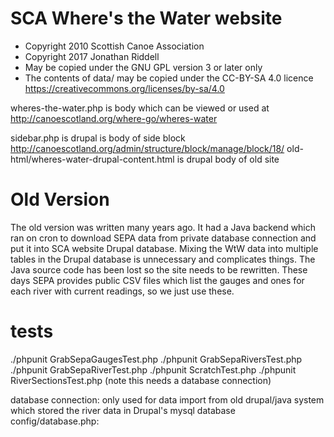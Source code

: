 # SCA Where's the Water website

* Copyright 2010 Scottish Canoe Association
* Copyright 2017 Jonathan Riddell
* May be copied under the GNU GPL version 3 or later only
* The contents of data/ may be copied under the CC-BY-SA 4.0 licence https://creativecommons.org/licenses/by-sa/4.0

wheres-the-water.php is body which can be viewed or used at http://canoescotland.org/where-go/wheres-water

sidebar.php is drupal is body of side block http://canoescotland.org/admin/structure/block/manage/block/18/
old-html/wheres-water-drupal-content.html is drupal body of old site

Old Version
================
The old version was written many years ago.  It had a Java backend
which ran on cron to download SEPA data from private database
connection and put it into SCA website Drupal database.  Mixing the
WtW data into multiple tables in the Drupal database is unnecessary
and complicates things.  The Java source code has been lost so the
site needs to be rewritten.  These days SEPA provides public CSV files
which list the gauges and ones for each river with current readings,
so we just use these.

tests
=====
./phpunit GrabSepaGaugesTest.php
./phpunit GrabSepaRiversTest.php
./phpunit GrabSepaRiverTest.php
./phpunit ScratchTest.php
./phpunit RiverSectionsTest.php   (note this needs a database connection)

database connection:
only used for data import from old drupal/java system which stored the river data in Drupal's mysql database
 config/database.php:
 <?php
 $servername = "localhost";
 $username = "scauser";
 $password = "xxx";
 $dbname = "scadb";

code
====
lib/Scratch.php  class to play around and test with
lib/GrabSepaGauges  class to download SEPA gauge data and return it as array, sepaData() is the main method to use
lib/RiverSections.php Class to deal with the river sections data, edit the data and export it as Javascript (most of the action happens here)
lib/GrabSepaRivers  class to provide and save/load json with current river readings, when it needs to update data it uses below class
lib/GrabSepaRiver  class to download current reading data for a river

admin/river-section.php  admin UI to set, add and delete river sections

TODO
====
- Download river data as an external process (takes to long to do it in sync with web page load)
- Deploy

PHP nuttyness
=============
We have to use PHP as it integrates with Drupal.

SCA server uses PHP 5, this may cause problems.

json_decode($data, true)  <-- use true here else it'll import hashes as objects not as associative arrays

Config
======
config.php should have the root file location set:
 <?php
 define("ROOT",     "/var/www/canoescotland.org/wheres-the-water");
 
 Setup
 ======
 Edit config.php to have the correct server path eg. "/var/www/wheres-the-water"
 
 Make sure your webserver has permission to write to the data folder
 Debian: sudo chown -R www-data.www-data data/
 
 Run the admin/download-river-readings.php script once
 'Unable to open file' will be displayed if the above steps have not been performed correctly
 
 

